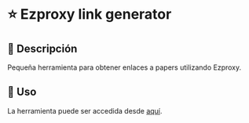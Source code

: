 # :star: Ezproxy link generator

## :page_facing_up: Descripción

Pequeña herramienta para obtener enlaces a papers utilizando Ezproxy.

## :runner: Uso

La herramienta puede ser accedida desde [aquí](https://diflores.github.io/ezproxypuc-link-generator/).

